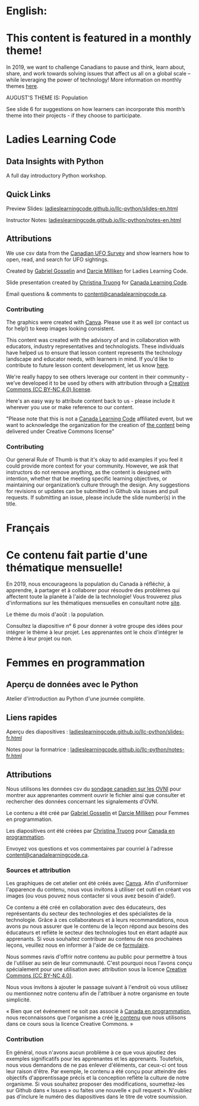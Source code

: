 # English:
# This content is featured in a monthly theme!

In 2019, we want to challenge Canadians to pause and think, learn about, share, and work towards solving issues that affect us all on a global scale – while leveraging the power of technology!  More information on monthly themes [here](https://www.canadalearningcode.ca/code-can-change-the-world/).

AUGUST'S THEME IS: Population

See slide 6 for suggestions on how learners can incorporate this month’s theme into their projects - if they choose to participate.

# Ladies Learning Code
## Data Insights with Python

A full day introductory Python workshop.

## Quick Links

Preview Slides: <a href="https://ladieslearningcode.github.io/llc-python/slides-en.html">ladieslearningcode.github.io/llc-python/slides-en.html</a>

Instructor Notes: <a href="https://ladieslearningcode.github.io/llc-python/notes-en.html">ladieslearningcode.github.io/llc-python/notes-en.html</a>

## Attributions

We use csv data from the [Canadian UFO Survey](http://survey.canadianuforeport.com/) and show learners how to open, read, and search for UFO sightings.

Created by [Gabriel Gosselin](https://twitter.com/fggosselin) and [Darcie Milliken](https://twitter.com/derushie) for Ladies Learning Code.

Slide presentation created by [Christina Truong](http://christinatruong.com) for [Canada Learning Code](http://canadalearningcode.ca).

Email questions & comments to <content@canadalearningcode.ca>.


### Contributing

The graphics were created with [Canva](https://www.canva.com/). Please use it as well (or contact us for help!) to keep images looking consistent.

This content was created with the advisory of and in collaboration with educators, industry representatives and technologists. These individuals have helped us to ensure that lesson content represents the technology landscape and educator needs, with learners in mind. If you'd like to contribute to future lesson content development, let us know [here](https://docs.google.com/forms/d/e/1FAIpQLSfJ8NSMKVAmzpdn3EAymxCbDDz3XZPxyDdmtQ87GECuvXzzDQ/viewform).

We're really happy to see others leverage our content in their community - we’ve developed it to be used by others with attribution through a [Creative Commons (CC BY-NC 4.0) license](https://creativecommons.org/licenses/by-nc/4.0/).

Here's an easy way to attribute content back to us - please include it wherever you use or make reference to our content.

"Please note that this is not a [Canada Learning Code](https://www.canadalearningcode.ca/) affiliated event, but we want to acknowledge the organization for the creation of [the content](https://github.com/ladieslearningcode) being delivered under Creative Commons license"


### Contributing

Our general Rule of Thumb is that it's okay to add examples if you feel it could provide more context for your community. However, we ask that instructors do not remove anything, as the content is designed with intention, whether that be meeting specific learning objectives, or maintaining our organization’s culture through the design.  Any suggestions for revisions or updates can be submitted in Github via issues and pull requests. If submitting an issue, please include the slide number(s) in the title.

# Français
# Ce contenu fait partie d'une thématique mensuelle!

En 2019, nous encourageons la population du Canada à réfléchir, à apprendre, à partager et à collaborer pour résoudre des problèmes qui affectent toute la planète à l'aide de la technologie! Vous trouverez plus d'informations sur les thématiques mensuelles en consultant notre [site](https://www.canadalearningcode.ca/monthly-themes/).

Le thème du mois d'août : la population.

Consultez la diapositive n° 6 pour donner à votre groupe des idées pour intégrer le thème à leur projet. Les apprenantes ont le choix d'intégrer le thème à leur projet ou non.

# Femmes en programmation
## Aperçu de données avec le Python

Atelier d'introduction au Python d'une journée complète.

## Liens rapides

Aperçu des diapositives : <a href="https://ladieslearningcode.github.io/llc-python/slides-fr.html">ladieslearningcode.github.io/llc-python/slides-fr.html</a>

Notes pour la formatrice : <a href="https://ladieslearningcode.github.io/llc-python/notes-fr.html">ladieslearningcode.github.io/llc-python/notes-fr.html</a>

## Attributions

Nous utilisons les données csv du [sondage canadien sur les OVNI](http://survey.canadianuforeport.com/) pour montrer aux apprenantes comment ouvrir le fichier ainsi que consulter et rechercher des données concernant les signalements d'OVNI.

Le contenu a été créé par [Gabriel Gosselin](https://twitter.com/fggosselin) et [Darcie Milliken](https://twitter.com/derushie) pour Femmes en programmation.

Les diapositives ont été créées par [Christina Truong](http://christinatruong.com) pour [Canada en programmation](http://canadalearningcode.ca).

Envoyez vos questions et vos commentaires par courriel à l'adresse [content@canadalearningcode.ca](mailto:content@canadalearningcode.ca).


### Sources et attribution

Les graphiques de cet atelier ont été créés avec [Canva](https://www.canva.com/). Afin d'uniformiser l'apparence du contenu, nous vous invitons à utiliser cet outil en créant vos images (ou vous pouvez nous contacter si vous avez besoin d'aide!).

Ce contenu a été créé en collaboration avec des éducateurs, des représentants du secteur des technologies et des spécialistes de la technologie. Grâce à ces collaborateurs et à leurs recommandations, nous avons pu nous assurer que le contenu de la leçon répond aux besoins des éducateurs et reflète le secteur des technologies tout en étant adapté aux apprenants. Si vous souhaitez contribuer au contenu de nos prochaines leçons, veuillez nous en informer à l'aide de ce [formulaire](https://docs.google.com/forms/d/e/1FAIpQLSfJ8NSMKVAmzpdn3EAymxCbDDz3XZPxyDdmtQ87GECuvXzzDQ/viewform).

Nous sommes ravis d'offrir notre contenu au public pour permettre à tous de l'utiliser au sein de leur communauté. C'est pourquoi nous l'avons conçu spécialement pour une utilisation avec attribution sous la licence [Creative Commons (CC BY-NC 4.0)](https://creativecommons.org/licenses/by-nc/4.0/deed.fr).

Nous vous invitons à ajouter le passage suivant à l'endroit où vous utilisez ou mentionnez notre contenu afin de l'attribuer à notre organisme en toute simplicité.

« Bien que cet événement ne soit pas associé à [Canada en programmation](http://canadalearningcode.ca/fr), nous reconnaissons que l'organisme a créé [le contenu](https://github.com/ladieslearningcode) que nous utilisons dans ce cours sous la licence Creative Commons. »


### Contribution

En général, nous n'avons aucun problème à ce que vous ajoutiez des exemples significatifs pour les apprenantes et les apprenants. Toutefois, nous vous demandons de ne pas enlever d'éléments, car ceux-ci ont tous leur raison d'être. Par exemple, le contenu a été conçu pour atteindre des objectifs d'apprentissage précis et la conception reflète la culture de notre organisme. Si vous souhaitez proposer des modifications, soumettez-les sur Github dans « Issues » ou faites une nouvelle « pull request ». N'oubliez pas d'inclure le numéro des diapositives dans le titre de votre soumission.
